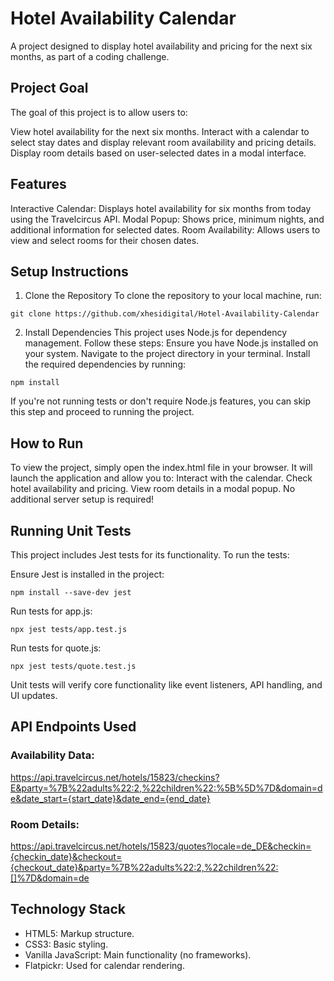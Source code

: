 # Hotel Availability Calendar
A project designed to display hotel availability and pricing for the next six months, as part of a coding challenge.

## Project Goal
The goal of this project is to allow users to:

View hotel availability for the next six months.
Interact with a calendar to select stay dates and display relevant room availability and pricing details.
Display room details based on user-selected dates in a modal interface.


## Features
Interactive Calendar: Displays hotel availability for six months from today using the Travelcircus API.
Modal Popup: Shows price, minimum nights, and additional information for selected dates.
Room Availability: Allows users to view and select rooms for their chosen dates.

## Setup Instructions

1. Clone the Repository
To clone the repository to your local machine, run:
```
git clone https://github.com/xhesidigital/Hotel-Availability-Calendar
```

2. Install Dependencies
This project uses Node.js for dependency management. Follow these steps:
Ensure you have Node.js installed on your system.
Navigate to the project directory in your terminal.
Install the required dependencies by running:

```
npm install
```
If you're not running tests or don't require Node.js features, you can skip this step and proceed to running the project.

## How to Run
To view the project, simply open the index.html file in your browser. It will launch the application and allow you to:
Interact with the calendar.
Check hotel availability and pricing.
View room details in a modal popup.
No additional server setup is required!


## Running Unit Tests
This project includes Jest tests for its functionality. To run the tests:

Ensure Jest is installed in the project:
```
npm install --save-dev jest
```
Run tests for app.js:
```
npx jest tests/app.test.js
```

Run tests for quote.js:
```
npx jest tests/quote.test.js
```

Unit tests will verify core functionality like event listeners, API handling, and UI updates.

## API Endpoints Used
### Availability Data:
https://api.travelcircus.net/hotels/15823/checkins?E&party=%7B%22adults%22:2,%22children%22:%5B%5D%7D&domain=de&date_start={start_date}&date_end={end_date}

### Room Details:
https://api.travelcircus.net/hotels/15823/quotes?locale=de_DE&checkin={checkin_date}&checkout={checkout_date}&party=%7B%22adults%22:2,%22children%22:[]%7D&domain=de

## Technology Stack
- HTML5: Markup structure.
- CSS3: Basic styling.
- Vanilla JavaScript: Main functionality (no frameworks).
- Flatpickr: Used for calendar rendering.

